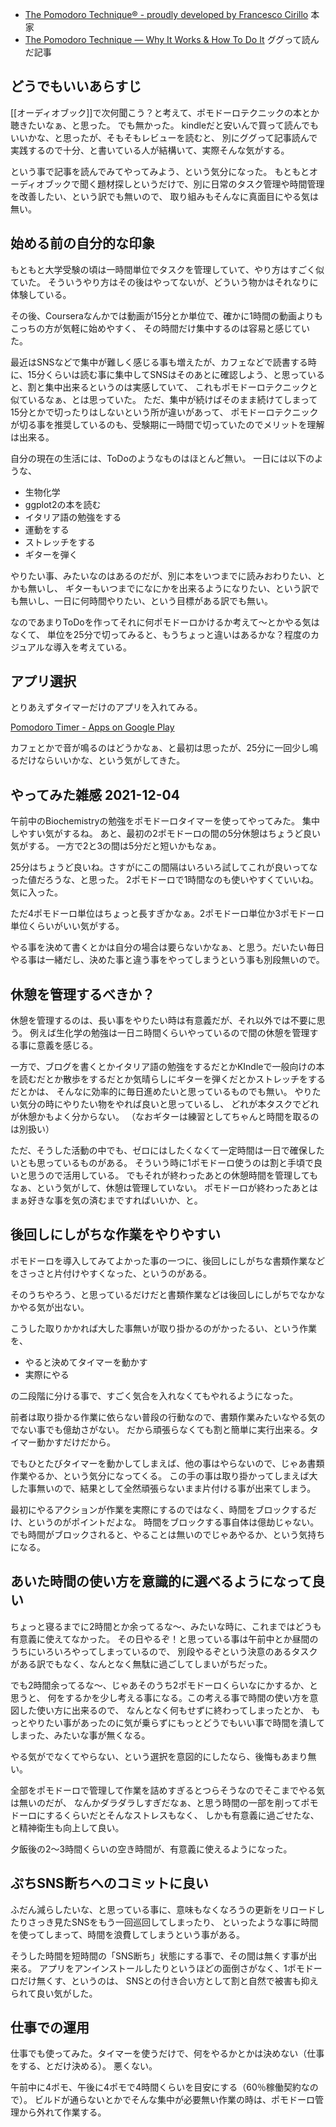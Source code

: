 - [The Pomodoro Technique® - proudly developed by Francesco Cirillo](https://francescocirillo.com/pages/pomodoro-technique) 本家
- [The Pomodoro Technique — Why It Works & How To Do It](https://todoist.com/productivity-methods/pomodoro-technique) ググって読んだ記事

## どうでもいいあらすじ

[[オーディオブック]]で次何聞こう？と考えて、ポモドーロテクニックの本とか聴きたいなぁ、と思った。
でも無かった。
kindleだと安いんで買って読んでもいいかな、と思ったが、そもそもレビューを読むと、
別にググって記事読んで実践するので十分、と書いている人が結構いて、実際そんな気がする。

という事で記事を読んでみてやってみよう、という気分になった。
もともとオーディオブックで聞く題材探しというだけで、別に日常のタスク管理や時間管理を改善したい、という訳でも無いので、
取り組みもそんなに真面目にやる気は無い。

## 始める前の自分的な印象

もともと大学受験の頃は一時間単位でタスクを管理していて、やり方はすごく似ていた。
そういうやり方はその後はやってないが、どういう物かはそれなりに体験している。

その後、Courseraなんかでは動画が15分とか単位で、確かに1時間の動画よりもこっちの方が気軽に始めやすく、
その時間だけ集中するのは容易と感じていた。

最近はSNSなどで集中が難しく感じる事も増えたが、カフェなどで読書する時に、15分くらいは読む事に集中してSNSはそのあとに確認しよう、と思っていると、割と集中出来るというのは実感していて、
これもポモドーロテクニックと似ているなぁ、とは思っていた。
ただ、集中が続けばそのまま続けてしまって15分とかで切ったりはしないという所が違いがあって、
ポモドーロテクニックが切る事を推奨しているのも、受験期に一時間で切っていたのでメリットを理解は出来る。

自分の現在の生活には、ToDoのようなものはほとんど無い。
一日には以下のような、

- 生物化学
- ggplot2の本を読む
- イタリア語の勉強をする
- 運動をする
- ストレッチをする
- ギターを弾く

やりたい事、みたいなのはあるのだが、別に本をいつまでに読みおわりたい、とかも無いし、
ギターもいつまでになにかを出来るようになりたい、という訳でも無いし、一日に何時間やりたい、という目標がある訳でも無い。

なのであまりToDoを作ってそれに何ポモドーロかけるか考えて〜とかやる気はなくて、
単位を25分で切ってみると、もうちょっと違いはあるかな？程度のカジュアルな導入を考えている。

## アプリ選択

とりあえずタイマーだけのアプリを入れてみる。

[Pomodoro Timer - Apps on Google Play](https://play.google.com/store/apps/details?id=com.pomodrone.app)

カフェとかで音が鳴るのはどうかなぁ、と最初は思ったが、25分に一回少し鳴るだけならいいかな、という気がしてきた。

## やってみた雑感 2021-12-04

午前中のBiochemistryの勉強をポモドーロタイマーを使ってやってみた。
集中しやすい気がするね。
あと、最初の2ポモドーロの間の5分休憩はちょうど良い気がする。
一方で2と3の間は5分だと短いかもなぁ。

25分はちょうど良いね。さすがにこの間隔はいろいろ試してこれが良いってなった値だろうな、と思った。
2ポモドーロで1時間なのも使いやすくていいね。気に入った。

ただ4ポモドーロ単位はちょっと長すぎかなぁ。2ポモドーロ単位か3ポモドーロ単位くらいがいい気がする。

やる事を決めて書くとかは自分の場合は要らないかなぁ、と思う。だいたい毎日やる事は一緒だし、決めた事と違う事をやってしまうという事も別段無いので。

## 休憩を管理するべきか？

休憩を管理するのは、長い事をやりたい時は有意義だが、それ以外では不要に思う。
例えば生化学の勉強は一日ニ時間くらいやっているので間の休憩を管理する事に意義を感じる。

一方で、ブログを書くとかイタリア語の勉強をするだとかKIndleで一般向けの本を読むだとか散歩をするだとか気晴らしにギターを弾くだとかストレッチをするだとかは、
そんなに効率的に毎日進めたいと思っているものでも無い。
やりたい気分の時にやりたい物をやれば良いと思っているし、
どれが本タスクでどれが休憩かもよく分からない。
（なおギターは練習としてちゃんと時間を取るのは別扱い）

ただ、そうした活動の中でも、ゼロにはしたくなくて一定時間は一日で確保したいとも思っているものがある。
そういう時に1ポモドーロ使うのは割と手頃で良いと思うので活用している。
でもそれが終わったあとの休憩時間を管理してもなぁ、という気がして、休憩は管理していない。
ポモドーロが終わったあとはまぁ好きな事を気の済むまですればいいか、と。

## 後回しにしがちな作業をやりやすい

ポモドーロを導入してみてよかった事の一つに、後回しにしがちな書類作業などをさっさと片付けやすくなった、というのがある。

そのうちやろう、と思っているだけだと書類作業などは後回しにしがちでなかなかやる気が出ない。

こうした取りかかれば大した事無いが取り掛かるのがかったるい、という作業を、

- やると決めてタイマーを動かす
- 実際にやる

の二段階に分ける事で、すごく気合を入れなくてもやれるようになった。

前者は取り掛かる作業に依らない普段の行動なので、書類作業みたいなやる気のでない事でも億劫さがない。
だから頑張らなくても割と簡単に実行出来る。タイマー動かすだけだから。

でもひとたびタイマーを動かしてしまえば、他の事はやらないので、じゃあ書類作業やるか、という気分になってくる。
この手の事は取り掛かってしまえば大した事無いので、結果として全然頑張らないまま片付ける事が出来てしまう。

最初にやるアクションが作業を実際にするのではなく、時間をブロックするだけ、というのがポイントだよな。
時間をブロックする事自体は億劫じゃない。でも時間がブロックされると、やることは無いのでじゃあやるか、という気持ちになる。

## あいた時間の使い方を意識的に選べるようになって良い

ちょっと寝るまでに2時間とか余ってるな〜、みたいな時に、これまではどうも有意義に使えてなかった。
その日やるぞ！と思っている事は午前中とか昼間のうちにいろいろやってしまっているので、
別段やるぞという決意のあるタスクがある訳でもなく、なんとなく無駄に過ごしてしまいがちだった。

でも2時間余ってるな〜、じゃあそのうち2ポモドーロくらいなにかするか、と思うと、
何をするかを少し考える事になる。この考える事で時間の使い方を意図した使い方に出来るので、
なんとなく何もせずに終わってしまったとか、
もっとやりたい事があったのに気が乗らずにもっとどうでもいい事で時間を潰してしまった、みたいな事が無くなる。

やる気がでなくてやらない、という選択を意図的にしたなら、後悔もあまり無い。

全部をポモドーロで管理して作業を詰めすぎるとつらそうなのでそこまでやる気は無いのだが、
なんかダラダラしすぎだなぁ、と思う時間の一部を削ってポモドーロにするくらいだとそんなストレスもなく、
しかも有意義に過ごせたな、と精神衛生も向上して良い。

夕飯後の2〜3時間くらいの空き時間が、有意義に使えるようになった。

## ぷちSNS断ちへのコミットに良い

ふだん減らしたいな、と思っている事に、意味もなくなろうの更新をリロードしたりさっき見たSNSをもう一回巡回してしまったり、
といったような事に時間を使ってしまって、時間を浪費してしまうという事がある。

そうした時間を短時間の「SNS断ち」状態にする事で、その間は無くす事が出来る。
アプリをアンインストールしたりというほどの面倒さがなく、1ポモドーロだけ無くす、というのは、
SNSとの付き合い方として割と自然で被害も抑えられて良い気がした。

## 仕事での運用

仕事でも使ってみた。タイマーを使うだけで、何をやるかとかは決めない（仕事をする、とだけ決める）。
悪くない。

午前中に4ポモ、午後に4ポモで4時間くらいを目安にする（60％稼働契約なので）。
ビルドが通らないとかでそんな集中が必要無い作業の時は、ポモドーロ管理から外れて作業する。
